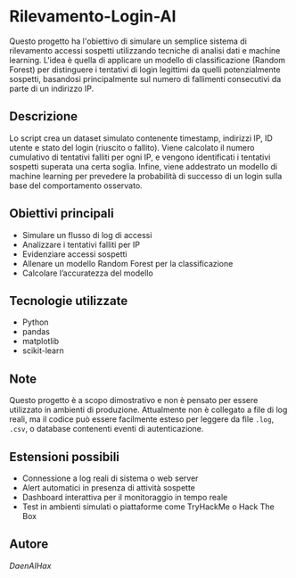 # Rilevamento-Login-AI

Questo progetto ha l'obiettivo di simulare un semplice sistema di rilevamento accessi sospetti utilizzando tecniche di analisi dati e machine learning. L'idea è quella di applicare un modello di classificazione (Random Forest) per distinguere i tentativi di login legittimi da quelli potenzialmente sospetti, basandosi principalmente sul numero di fallimenti consecutivi da parte di un indirizzo IP.

## Descrizione

Lo script crea un dataset simulato contenente timestamp, indirizzi IP, ID utente e stato del login (riuscito o fallito). Viene calcolato il numero cumulativo di tentativi falliti per ogni IP, e vengono identificati i tentativi sospetti superata una certa soglia. Infine, viene addestrato un modello di machine learning per prevedere la probabilità di successo di un login sulla base del comportamento osservato.

## Obiettivi principali

- Simulare un flusso di log di accessi
- Analizzare i tentativi falliti per IP
- Evidenziare accessi sospetti
- Allenare un modello Random Forest per la classificazione
- Calcolare l’accuratezza del modello

## Tecnologie utilizzate

- Python
- pandas
- matplotlib
- scikit-learn

## Note

Questo progetto è a scopo dimostrativo e non è pensato per essere utilizzato in ambienti di produzione. Attualmente non è collegato a file di log reali, ma il codice può essere facilmente esteso per leggere da file `.log`, `.csv`, o database contenenti eventi di autenticazione.

## Estensioni possibili

- Connessione a log reali di sistema o web server
- Alert automatici in presenza di attività sospette
- Dashboard interattiva per il monitoraggio in tempo reale
- Test in ambienti simulati o piattaforme come TryHackMe o Hack The Box

## Autore

*DaenAIHax*
